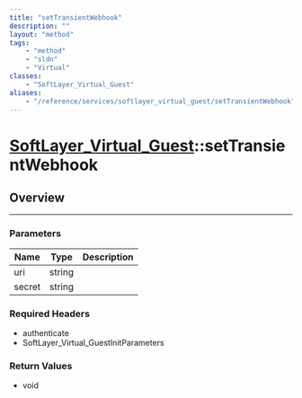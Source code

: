 ```yaml
---
title: "setTransientWebhook"
description: ""
layout: "method"
tags:
    - "method"
    - "sldn"
    - "Virtual"
classes:
    - "SoftLayer_Virtual_Guest"
aliases:
    - "/reference/services/softlayer_virtual_guest/setTransientWebhook"
---
```

# [SoftLayer_Virtual_Guest](/reference/services/SoftLayer_Virtual_Guest)::setTransientWebhook





## Overview 


-----

### Parameters 
|Name | Type | Description |
| --- | --- | --- |
|uri| string| |
|secret| string| |


### Required Headers
* authenticate
* SoftLayer_Virtual_GuestInitParameters


### Return Values
* void




